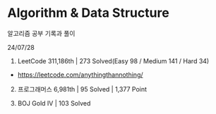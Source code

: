 # Algorithm & Data Structure

알고리즘 공부 기록과 풀이

24/07/28

1. LeetCode 311,186th | 273 Solved(Easy 98 / Medium 141 / Hard 34)
- https://leetcode.com/anythingthannothing/

2. 프로그래머스 6,981th | 95 Solved | 1,377 Point

3. BOJ Gold IV | 103 Solved
